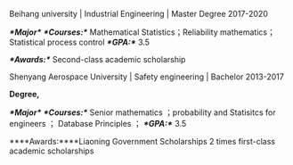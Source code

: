 Beihang university  | Industrial   Engineering | Master Degree 2017-2020

***\*Major\**** ***\*Courses:\**** Mathematical Statistics；Reliability mathematics；Statistical process control ***\*GPA:\**** 3.5

***\*Awards:\**** Second-class academic scholarship

Shenyang Aerospace University |  Safety engineering | Bachelor 	2013-2017

**Degree,**

***\*Major\**** ***\*Courses:\**** Senior mathematics ；probability and Statisitcs for engineers ； Database Principles ； ***\*GPA:\**** 3.5

***\*Awards:\****Liaoning Government Scholarships 2 times first-class academic scholarships